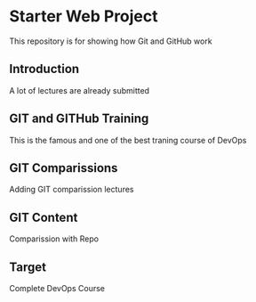 # Starter Web Project

This repository is for showing how Git and GitHub work

## Introduction

A lot of lectures are already submitted

## GIT and GITHub Training

This is the famous and one of the best traning course of DevOps

## GIT Comparissions

Adding GIT comparission lectures

## GIT Content

Comparission with Repo

## Target

Complete DevOps Course
